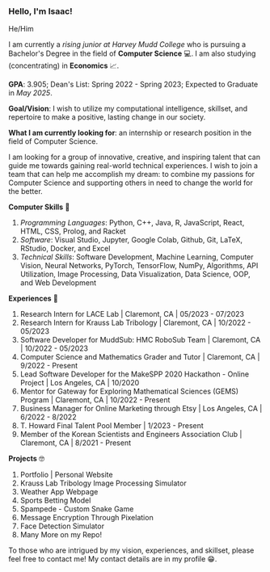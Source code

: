 ### Hello, I'm Isaac!

He/Him

I am currently a *rising junior at Harvey Mudd College* who is pursuing a Bachelor's Degree in the field of **Computer Science** 💻. I am also studying (concentrating) in **Economics** 📈.

**GPA**: 3.905; Dean's List: Spring 2022 - Spring 2023; Expected to Graduate in *May 2025*.

**Goal/Vision**: I wish to utilize my computational intelligence, skillset, and repertoire to make a positive, lasting change in our society. 

**What I am currently looking for**: an internship or research position in the field of Computer Science. 

I am looking for a group of innovative, creative, and inspiring talent that can guide me towards gaining real-world technical experiences. I wish to join a team that can help me accomplish my dream: to combine my passions for Computer Science and supporting others in need to change the world for the better.

**Computer Skills** 🧠
1. *Programming Languages*: Python, C++, Java, R, JavaScript, React, HTML, CSS, Prolog, and Racket 
2. *Software*: Visual Studio, Jupyter, Google Colab, Github, Git, LaTeX, RStudio, Docker, and Excel
3. *Technical Skills*: Software Development, Machine Learning, Computer Vision, Neural Networks, PyTorch, TensorFlow, NumPy, Algorithms, API Utilization, Image Processing, Data Visualization, Data Science, OOP, and Web Development

**Experiences** 🏃
1. Research Intern for LACE Lab | Claremont, CA | 05/2023 - 07/2023
2. Research Intern for Krauss Lab Tribology | Claremont, CA | 10/2022 - 05/2023
3. Software Developer for MuddSub: HMC RoboSub Team | Claremont, CA | 10/2022 - 05/2023
4. Computer Science and Mathematics Grader and Tutor | Claremont, CA | 9/2022 - Present
5. Lead Software Developer for the MakeSPP 2020 Hackathon - Online Project | Los Angeles, CA | 10/2020
6. Mentor for Gateway for Exploring Mathematical Sciences (GEMS) Program | Claremont, CA | 10/2022 - Present
7. Business Manager for Online Marketing through Etsy | Los Angeles, CA | 6/2022 - 8/2022
8. T. Howard Final Talent Pool Member | 1/2023 - Present
9. Member of the Korean Scientists and Engineers Association Club | Claremont, CA | 8/2021 - Present

**Projects** 🤓
1. Portfolio | Personal Website
2. Krauss Lab Tribology Image Processing Simulator
3. Weather App Webpage
4. Sports Betting Model
5. Spampede - Custom Snake Game
6. Message Encryption Through Pixelation
7. Face Detection Simulator
8. Many More on my Repo!

To those who are intrigued by my vision, experiences, and skillset, please feel free to contact me! My contact details are in my profile 😁.
